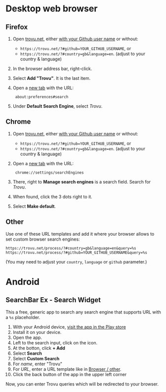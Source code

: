 # Desktop web browser

## Firefox

1. Open [trovu.net](https://trovu.net/), either [with your Github user name](https://github.com/trovu/trovu.github.io/wiki/Advanced-settings-&-personal-shortcuts) or without:
   - `https://trovu.net/?#github=YOUR_GITHUB_USERNAME`, or
   - `https://trovu.net/?#country=gb&language=en`. (adjust to your country & language)
1. In the browser address bar, right-click.
1. Select **Add "Trovu"**. It is the last item.
1. Open a [new tab](about:blank) with the URL:

        about:preferences#search

1. Under **Default Search Engine**, select *Trovu*.

## Chrome

1. Open [trovu.net](https://trovu.net/), either [with your Github user name](https://github.com/trovu/trovu.github.io/wiki/Advanced-settings-&-personal-shortcuts) or without:
   - `https://trovu.net/?#github=YOUR_GITHUB_USERNAME`, or
   - `https://trovu.net/?#country=gb&language=en`. (adjust to your country & language)
1. Open a [new tab](about:blank) with the URL: 

        chrome://settings/searchEngines

1. There, right to **Manage search engines** is a search field. Search for *Trovu*.
1. When found, click the 3 dots right to it.
1. Select **Make default**.

## Other

Use one of these URL templates and add it where your browser allows to set custom browser search engines:

    https://trovu.net/process/?#country=gb&language=en&query=%s
    https://trovu.net/process/?#github=YOUR_GITHUB_USERNAME&query=%s

(You may need to adjust your `country`, `language` or `github` parameter.)

# Android

## SearchBar Ex - Search Widget

This a free, generic app to search any search engine that supports URL with a `%s` placeholder.

1. With your Android device, [visit the app in the Play store](https://play.google.com/store/apps/details?id=com.devhomc.search)
1. Install it on your device.
1. Open the app.
1. Left to the search input, click on the icon.
1. At the botton, click **+ Add**
1. Select **Search**
1. Select **Custom Search**
1. For *name*, enter "Trovu"
1. For *URL*, enter a URL template like in [Browser / other](Use-Trovu-on-your-device#other).
1. Click the back button of the app in the upper left corner

Now, you can enter Trovu queries which will be redirected to your browser.